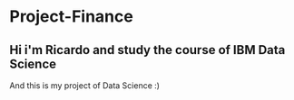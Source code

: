 # Project-Finance
## Hi i'm Ricardo and study the course of IBM Data Science
And this is my project of Data Science :)
